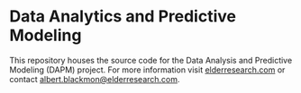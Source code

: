 # Data Analytics and Predictive Modeling

This repository houses the source code for the Data Analysis and Predictive Modeling (DAPM) project. For more information visit [elderresearch.com](http://www.elderresearch.com) or contact <albert.blackmon@elderresearch.com>.

